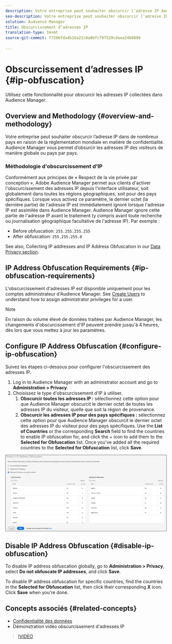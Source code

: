 ```yaml
---
description: Votre entreprise peut souhaiter obscurcir l’adresse IP dans de nombreux pays en raison de la réglementation mondiale en matière de confidentialité. Audience Manager vous permet d’obsurcir les adresses IP des visiteurs de manière globale ou pays par pays.
seo-description: Votre entreprise peut souhaiter obscurcir l’adresse IP dans de nombreux pays en raison de la réglementation mondiale en matière de confidentialité. Audience Manager vous permet d’obsurcir les adresses IP des visiteurs de manière globale ou pays par pays.
solution: Audience Manager
title: Obscurcissement d’adresses IP
translation-type: tm+mt
source-git-commit: f7206fda4b16a22c8a8bfcf97529cdaea24b0898

---
```



# Obscurcissement d’adresses IP {#ip-obfuscation}

Utilisez cette fonctionnalité pour obscurcir les adresses IP collectées dans Audience Manager.

## Overview and Methodology {#overview-and-methodology}

Votre entreprise peut souhaiter obscurcir l’adresse IP dans de nombreux pays en raison de la réglementation mondiale en matière de confidentialité. Audience Manager vous permet d’obsurcir les adresses IP des visiteurs de manière globale ou pays par pays.

### Méthodologie d'obscurcissement d'IP

Conformément aux principes de « Respect de la vie privée par conception », Adobe Audience Manager permet aux clients d'activer l'obscurcissement des adresses IP depuis l'interface utilisateur, soit globalement dans toutes les régions géographiques, soit pour des pays spécifiques. Lorsque vous activez ce paramètre, le dernier octet (la dernière partie) de l'adresse IP est immédiatement ignoré lorsque l'adresse IP est assimilée dans Audience Manager. Audience Manager ignore cette partie de l'adresse IP avant le traitement (y compris avant toute recherche ou journalisation géographique facultative de l'adresse IP). Par exemple :

* Before obfuscation: `255.255.255.255`
* After obfuscation: `255.255.255.0`

See also, Collecting IP addresses and IP Address Obfuscation in our [Data Privacy section](/help/using/overview/data-security-and-privacy/data-privacy.md).

## IP Address Obfuscation Requirements {#ip-obfuscation-requirements}

L'obscurcissement d'adresses IP est disponible uniquement pour les comptes administrateur d'Audience Manager. See [Create Users](/help/using/features/administration/administration-overview.md#create-users) to understand how to assign administrator privileges for a user.

>[!NOTE]
>
> En raison du volume élevé de données traitées par Audience Manager, les changements d'obscurcissement d'IP peuvent prendre jusqu'à 4 heures, dès lors que vous mettez à jour les paramètres.

## Configure IP Address Obfuscation {#configure-ip-obfuscation}

Suivez les étapes ci-dessous pour configurer l'obscurcissement des adresses IP.

1. Log in to Audience Manager with an administrator account and go to **Administration &gt; Privacy**.
2. Choisissez le type d'obscurcissement d'IP à utiliser.
   1. **Obscurcir toutes les adresses IP :** sélectionnez cette option pour que Audience Manager obscurcit le dernier octet de toutes les adresses IP du visiteur, quelle que soit la région de provenance.
   2. **Obscurcir les adresses IP pour des pays spécifiques :** sélectionnez cette option pour que Audience Manager obscurcit le dernier octet des adresses IP du visiteur pour des pays spécifiques. Use the **List of Countries** or the corresponding **Search** field to find the countries to enable IP obfuscation for, and click the + icon to add them to the **Selected for Obfuscation** list. Once you've added all the required countries to the **Selected for Obfuscation** list, click **Save**.

![](assets/ip-obfuscation.png)

## Disable IP Address Obfuscation {#disable-ip-obfuscation}

To disable IP address obfuscation globally, go to **Administration &gt; Privacy**, select **Do not obfuscate IP addresses**, and click **Save**.

To disable IP address obfuscation for specific countries, find the countries in the **Selected for Obfuscation** list, then click their corresponding **X** icon. Click **Save** when you're done.

## Concepts associés {#related-concepts}

* [Confidentialité des données](/help/using/overview/data-security-and-privacy/data-privacy.md)
* Démonstration vidéo obscurcissement d'adresses IP
>[!VIDEO](https://video.tv.adobe.com/v/27218/?captions=fre_fr)

